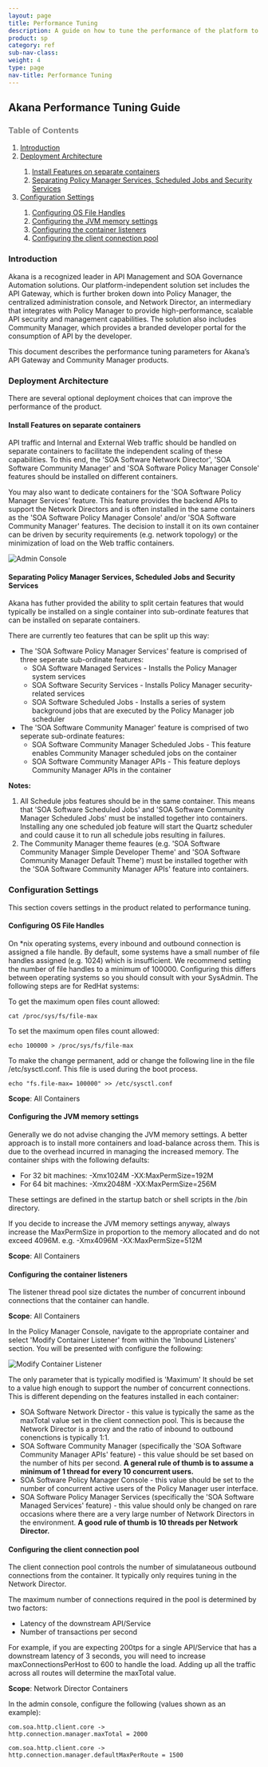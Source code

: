 ```yaml
---
layout: page
title: Performance Tuning
description: A guide on how to tune the performance of the platform to support high load
product: sp
category: ref
sub-nav-class: 
weight: 4
type: page
nav-title: Performance Tuning
---
```


Akana Performance Tuning Guide
-------------------------------------

<h3 style="color: grey;">Table of Contents</h3>
<ol class="table_of_contents">
	<li><a href="#introduction">Introduction</a></li>
	<li><a href="#deployment-architecture">Deployment Architecture</a></li>
	<ol>
		<li><a href="#install-features-on-separate-containers">Install Features on separate containers</a></li>
		<li><a href="#separating-policy-manager-features">Separating Policy Manager Services, Scheduled Jobs and Security Services </a></li>
	</ol>
	<li><a href="#config-setting">Configuration Settings</a></li>
	<ol>
		<li><a href="#os-file-handles">Configuring OS File Handles</a></li>
		<li><a href="#jre-memory">Configuring the JVM memory settings</a></li>
		<li><a href="#listener-connection-pool">Configuring the container listeners</a></li>
		<li><a href="#client-connection-pool">Configuring the client connection pool</a></li>
	</ol>
</ol>

### <a name="introduction"></a>Introduction

Akana is a recognized leader in API Management and SOA Governance Automation solutions.  Our platform-independent solution set includes the API Gateway, which is further broken down into Policy Manager, the centralized administration console, and Network Director, an intermediary that integrates with Policy Manager to provide high-performance, scalable API security and management capabilities. The solution also includes Community Manager, which provides a branded developer portal for the consumption of API by the developer.

This document describes the performance tuning parameters for Akana’s API Gateway and Community Manager products. 

### <a name="deployment-architecture"></a>Deployment Architecture
There are several optional deployment choices that can improve the performance of the product.

#### <a name="install-features-on-separate-containers"></a>Install Features on separate containers
API traffic and Internal and External Web traffic should be handled on separate containers to facilitate the independent scaling of these capabilities. To this end, the 'SOA Software Network Director', 'SOA Software Community Manager' and 'SOA Software Policy Manager Console' features should be installed on different containers. 

You may also want to dedicate containers for the 'SOA Software Policy Manager Services' feature. This feature provides the backend APIs to support the Network Directors and is often installed in the same containers as the 'SOA Software Policy Manager Console' and/or 'SOA Software Community Manager' features. The decision to install it on its own container can be driven by security requirements (e.g. network topology) or the minimization of load on the Web traffic containers. 

![Admin Console](images/hardening-admin-console.png "Admin Console")

#### <a name="separating-policy-manager-features"></a>Separating Policy Manager Services, Scheduled Jobs and Security Services

Akana has futher provided the ability to split certain features that would typically be installed on a single container into sub-ordinate features that can be installed on separate containers.

There are currently teo features that can be split up this way:

* The 'SOA Software Policy Manager Services' feature is comprised of three seperate sub-ordinate features:
  * SOA Software Managed Services - Installs the Policy Manager system services
  * SOA Software Security Services - Installs Policy Manager security-related services
  * SOA Software Scheduled Jobs - Installs a series of system background jobs that are executed by the Policy Manager job scheduler
* The 'SOA Software Community Manager' feature is comprised of two seperate sub-ordinate features:
  * SOA Software Community Manager Scheduled Jobs - This feature enables Community Manager scheduled jobs on the container
  * SOA Software Community Manager APIs - This feature deploys Community Manager APIs in the container

**Notes:**

1. All Schedule jobs features should be in the same container. This means that 'SOA Software Scheduled Jobs' and 'SOA Software Community Manager Scheduled Jobs' must be installed together into containers. Installing any one scheduled job feature will start the Quartz scheduler and could cause it to run all schedule jobs resulting in failures.
2. The Community Manager theme feaures (e.g. 'SOA Software Community Manager Simple Developer Theme' and 'SOA Software Community Manager Default Theme') must be installed together with the 'SOA Software Community Manager APIs' feature into containers. 



### <a name="config-setting"></a>Configuration Settings

This section covers settings in the product related to performance tuning.

#### <a name="os-file-handles"></a>Configuring OS File Handles

On *nix operating systems, every inbound and outbound connection is assigned a file handle. By default, some systems have a small number of file handles assigned (e.g. 1024) which is insufficient. We recommend setting the number of file handles to a minimum of 100000. Configuring this differs between operating systems so you should consult with your SysAdmin. The following steps are for RedHat systems:

To get the maximum open files count allowed:

```
cat /proc/sys/fs/file-max
```

To set the maximum open files count allowed:

```
echo 100000 > /proc/sys/fs/file-max
```

To make the change permanent, add or change the following line in the file /etc/sysctl.conf. This file is used during the boot process.

```
echo "fs.file-max= 100000" >> /etc/sysctl.conf
```

**Scope**: All Containers

#### <a name="jre-memory"></a>Configuring the JVM memory settings

Generally we do not advise changing the JVM memory settings. A better approach is to install more containers and load-balance across them. This is due to the overhead incurred in managing the increased memory. The container ships with the following defaults:

* For 32 bit machines: -Xmx1024M -XX:MaxPermSize=192M
* For 64 bit machines: -Xmx2048M -XX:MaxPermSize=256M

These settings are defined in the startup batch or shell scripts in the /bin directory.

If you decide to increase the JVM memory settings anyway, always increase the MaxPermSize in proportion to the memory allocated and do not exceed 4096M. e.g. -Xmx4096M -XX:MaxPermSize=512M

**Scope**: All Containers

#### <a name="listener-connection-pool"></a>Configuring the container listeners

The listener thread pool size dictates the number of concurrent inbound connections that the container can handle.

**Scope**: All Containers

In the Policy Manager Console, navigate to the appropriate container and select 'Modify Container Listener' from within the 'Inbound Listeners' section. You will be presented with configure the following:

![Modify Container Listener](images/modify-container-listener.png "Modify Container Listener")

The only parameter that is typically modified is 'Maximum' It should be set to a value high enough to support the number of concurrent connections. This is different depending on the features installed in each container:

* SOA Software Network Director - this value is typically the same as the maxTotal value set in the client connection pool. This is because the Network Director is a proxy and the ratio of inbound to outbound conenctions is typically 1:1.
* SOA Software Community Manager (specifically the 'SOA Software Community Manager APIs' feature) - this value should be set based on the number of hits per second. **A general rule of thumb is to assume a minimum of 1 thread for every 10 concurrent users.**
* SOA Software Policy Manager Console - this value should be set to the number of concurrent active users of the Policy Manager user interface.
* SOA Software Policy Manager Services (specifically the 'SOA Software Managed Services' feature) - this value should only be changed on rare occasions where there are a very large number of Network Directors in the environment. **A good rule of thumb is 10 threads per Network Director.**

#### <a name="client-connection-pool"></a>Configuring the client connection pool

The client connection pool controls the number of simulataneous outbound connections from the container. It typically only requires tuning in the Network Director.

The maximum number of connections required in the pool is determined by two factors:

* Latency of the downstream API/Service
* Number of transactions per second

For example, if you are expecting 200tps for a single API/Service that has a downstream latency of 3 seconds, you will need to increase maxConnectionsPerHost to 600 to handle the load. Adding up all the traffic across all routes will determine the maxTotal value.

**Scope**: Network Director Containers

In the admin console, configure the following (values shown as an example):

```
com.soa.http.client.core -> 
http.connection.manager.maxTotal = 2000

com.soa.http.client.core -> 
http.connection.manager.defaultMaxPerRoute = 1500
```
